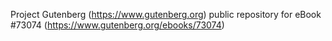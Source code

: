 Project Gutenberg (https://www.gutenberg.org) public repository
for eBook #73074 (https://www.gutenberg.org/ebooks/73074)
